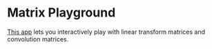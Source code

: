 # Matrix Playground

[This app](https://matrixplayground.vercel.app/) lets you interactively play with linear transform matrices and convolution matrices.